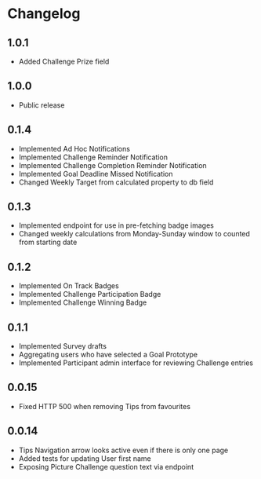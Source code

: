 
Changelog
=========

1.0.1
-----

- Added Challenge Prize field

1.0.0
-----

- Public release

0.1.4
-----

- Implemented Ad Hoc Notifications
- Implemented Challenge Reminder Notification
- Implemented Challenge Completion Reminder Notification
- Implemented Goal Deadline Missed Notification
- Changed Weekly Target from calculated property to db field

0.1.3
-----

- Implemented endpoint for use in pre-fetching badge images
- Changed weekly calculations from Monday-Sunday window to counted from starting date

0.1.2
-----

- Implemented On Track Badges
- Implemented Challenge Participation Badge
- Implemented Challenge Winning Badge

0.1.1
-----

- Implemented Survey drafts
- Aggregating users who have selected a Goal Prototype 
- Implemented Participant admin interface for reviewing Challenge entries

0.0.15
------

- Fixed HTTP 500 when removing Tips from favourites

0.0.14
------

- Tips Navigation arrow looks active even if there is only one page
- Added tests for updating User first name
- Exposing Picture Challenge question text via endpoint
